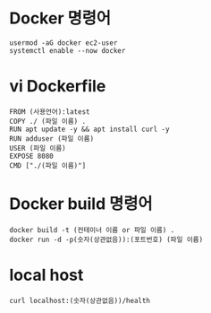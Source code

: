 # Docker 명령어
```
usermod -aG docker ec2-user
systemctl enable --now docker
```

# vi Dockerfile
```
FROM (사용언어):latest
COPY ./ (파일 이름) .
RUN apt update -y && apt install curl -y
RUN adduser (파일 이름)
USER (파일 이름)
EXPOSE 8080
CMD ["./(파일 이름)"]
```
# Docker build 명령어
```
docker build -t (컨테이너 이름 or 파일 이름) .
docker run -d -p(숫자(상관없음)):(포트번호) (파일 이름)
```
# local host
```
curl localhost:(숫자(상관없음))/health
```
